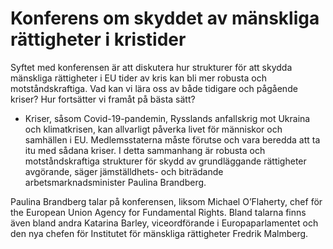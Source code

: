 # Konferens om skyddet av mänskliga rättigheter i kristider

Syftet med konferensen är att diskutera hur strukturer för att skydda mänskliga rättigheter i EU tider av kris kan bli mer robusta och motståndskraftiga. Vad kan vi lära oss av både tidigare och pågående kriser? Hur fortsätter vi framåt på bästa sätt?

- Kriser, såsom Covid-19-pandemin, Rysslands anfallskrig mot Ukraina och klimatkrisen, kan allvarligt påverka livet för människor och samhällen i EU. Medlemsstaterna måste förutse och vara beredda att ta itu med sådana kriser. I detta sammanhang är robusta och motståndskraftiga strukturer för skydd av grundläggande rättigheter avgörande, säger jämställdhets- och biträdande arbetsmarknadsminister Paulina Brandberg.

Paulina Brandberg talar på konferensen, liksom Michael O’Flaherty, chef för the European Union Agency for Fundamental Rights. Bland talarna finns även bland andra Katarina Barley, viceordförande i Europaparlamentet och den nya chefen för Institutet för mänskliga rättigheter Fredrik Malmberg.
